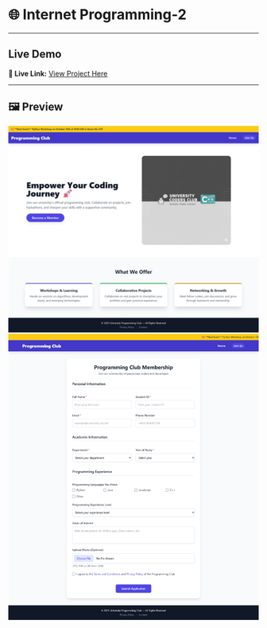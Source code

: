 # 🌐 Internet Programming-2
---

## Live Demo  
**🔗 Live Link:** [View Project Here](https://abrarshazid.github.io/CSEC-422-Lab-Report-2/)  


---

## 🖼️ Preview

![App Screenshot](./1.png)
![App Screenshot](./2.png)